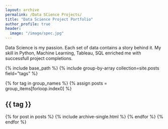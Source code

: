 ```yaml
---
layout: archive
permalink: /Data SCience Projects/
title: "Data Science Project Portfolio"
author_profile: true
header:
  image: "/image/spec.jpg"
---
```


Data Science is my passion. Each set of data contains a story behind it. 
My skill in Python, Machine Learning, Tableau, SQL enriched me with successfull project completions.
  

{% include base_path %}
{% include group-by-array collection=site.posts field="tags" %}

{% for tag in group_names %}
  {% assign posts = group_items[forloop.index0] %}
  <h2 id="{{ tag | slugify }}" class="archive__subtitle">{{ tag }}</h2>
  {% for post in posts %}
    {% include archive-single.html %}
  {% endfor %}
{% endfor %}